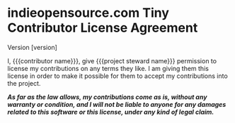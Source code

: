 # indieopensource.com Tiny Contributor License Agreement

Version [version]

I, {{{contributor name}}}, give {{{project steward name}}} permission to license my contributions on any terms they like.  I am giving them this license in order to make it possible for them to accept my contributions into the project.

***As far as the law allows, my contributions come as is, without any warranty or condition, and I will not be liable to anyone for any damages related to this software or this license, under any kind of legal claim.***
